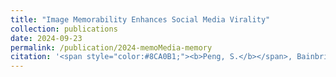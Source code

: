 ```yaml
---
title: "Image Memorability Enhances Social Media Virality"
collection: publications
date: 2024-09-23
permalink: /publication/2024-memoMedia-memory
citation: '<span style="color:#8CA0B1;"><b>Peng, S.</b></span>, Bainbridge, W.A. (2024). Image memorability enhances social media virality. <i>arXiv</i>. <a href="https://doi.org/10.48550/arXiv.2409.14659v1">https://doi.org/10.48550/arXiv.2409.14659</a>'
---
```

